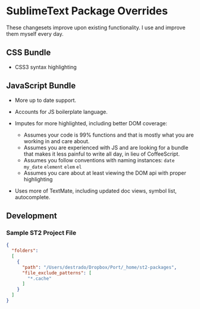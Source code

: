 # SublimeText Package Overrides

These changesets improve upon existing functionality. I use and improve them myself every
day. 

## CSS Bundle

- CSS3 syntax highlighting

## JavaScript Bundle

- More up to date support.

- Accounts for JS boilerplate language.

- Imputes for more highlighted, including better DOM coverage:
  - Assumes your code is 99% functions and that is mostly what you are working in and care about.
  - Assumes you are experienced with JS and are looking for a bundle that makes it less painful to write all day, in lieu of CoffeeScript.
  - Assumes you follow conventions with naming instances: `date` `my_date` `element` `elem` `el`
  - Assumes you care about at least viewing the DOM api with proper highlighting

- Uses more of TextMate, including updated doc views, symbol list, autocomplete.

## Development

### Sample ST2 Project File

```json
{
  "folders":
  [
    {
      "path": "/Users/destrado/Dropbox/Port/_home/st2-packages",
      "file_exclude_patterns": [
        "*.cache"
      ]
    }
  ]
}
```
